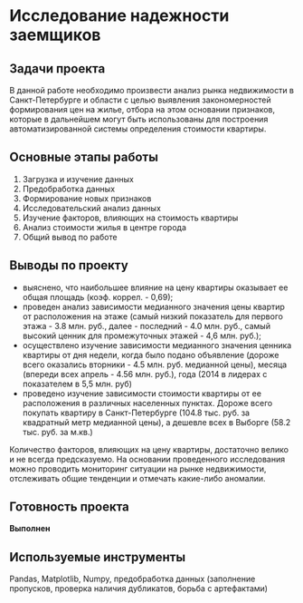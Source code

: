 # Исследование надежности заемщиков

## Задачи проекта
В данной работе необходимо произвести анализ рынка недвижимости в Санкт-Петербурге и области с целью выявления закономерностей формирования цен на жилье, отбора на этом основании признаков, которые в дальнейшем могут быть использованы для построения автоматизированной системы определения стоимости квартиры.

## Основные этапы работы
1. Загрузка и изучение данных
2. Предобработка данных
3. Формирование новых признаков
4. Исследовательский анализ данных
5. Изучение факторов, влияющих на стоимость квартиры
6. Анализ стоимости жилья в центре города
7. Общий вывод по работе

## Выводы по проекту
- выяснено, что наибольшее влияние на цену квартиры оказывает ее общая площадь (коэф. коррел. - 0,69);
- проведен анализ зависимости медианного значения цены квартир от расположения на этаже (самый низкий показатель для первого этажа - 3.8 млн. руб., далее - последний - 4.0 млн. руб., самый высокий ценник для промежуточных этажей - 4,6 млн. руб.);
- осуществлено изучение зависимости медианного значения ценника квартиры от дня недели, когда было подано объявление (дороже всего оказались вторники - 4.5 млн. руб. медианной цены), месяца (впереди всех апрель - 4.56 млн. руб.), года (2014 в лидерах с показателем в 5,5 млн. руб)
- проведено изучение зависимости стоимости квартиры от ее расположения в различных населенных пунктах. Дороже всего покупать квартиру в Санкт-Петербурге (104.8 тыс. руб. за квадратный метр медианной цены), а дешевле всех в Выборге (58.2 тыс. руб. за м.кв.)

Количество факторов, влияющих на цену квартиры, достаточно велико и не всегда предсказуемо. На основании проведенного исследования можно проводить мониторинг ситуации на рынке недвижимости, отслеживать общие тенденции и отмечать какие-либо аномалии.

## Готовность проекта 
**Выполнен**

## Используемые инструменты
Pandas, Matplotlib, Numpy, предобработка данных (заполнение пропусков, проверка наличия дубликатов, борьба с артефактами)
